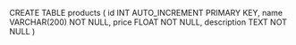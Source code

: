 CREATE TABLE products (
    id INT AUTO_INCREMENT PRIMARY KEY,
    name VARCHAR(200) NOT NULL, 
    price FLOAT NOT NULL, 
    description TEXT NOT NULL
)
